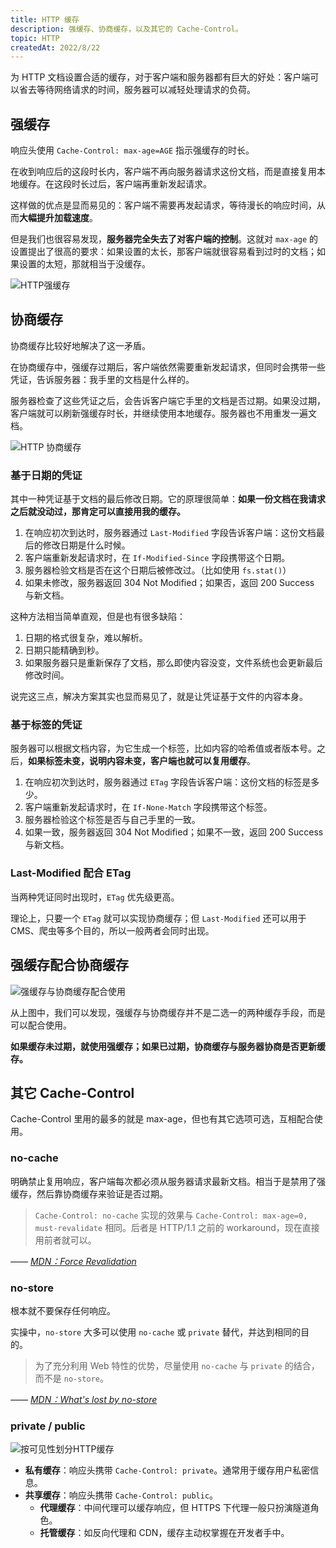 ```yaml
---
title: HTTP 缓存
description: 强缓存、协商缓存，以及其它的 Cache-Control。
topic: HTTP
createdAt: 2022/8/22
---
```


为 HTTP 文档设置合适的缓存，对于客户端和服务器都有巨大的好处：客户端可以省去等待网络请求的时间，服务器可以减轻处理请求的负荷。

## 强缓存

响应头使用 `Cache-Control: max-age=AGE` 指示强缓存的时长。

在收到响应后的这段时长内，客户端不再向服务器请求这份文档，而是直接复用本地缓存。在这段时长过后，客户端再重新发起请求。

这样做的优点是显而易见的：客户端不需要再发起请求，等待漫长的响应时间，从而**大幅提升加载速度**。

但是我们也很容易发现，**服务器完全失去了对客户端的控制**。这就对 `max-age` 的设置提出了很高的要求：如果设置的太长，那客户端就很容易看到过时的文档；如果设置的太短，那就相当于没缓存。

![HTTP强缓存](https://s2.loli.net/2022/08/23/NICJfXqH9rbp6hQ.webp)

## 协商缓存

协商缓存比较好地解决了这一矛盾。

在协商缓存中，强缓存过期后，客户端依然需要重新发起请求，但同时会携带一些凭证，告诉服务器：我手里的文档是什么样的。

服务器检查了这些凭证之后，会告诉客户端它手里的文档是否过期。如果没过期，客户端就可以刷新强缓存时长，并继续使用本地缓存。服务器也不用重发一遍文档。

![HTTP 协商缓存](https://s2.loli.net/2022/08/23/I5FkXqSGizgZUpK.webp)

### 基于日期的凭证

其中一种凭证基于文档的最后修改日期。它的原理很简单：**如果一份文档在我请求之后就没动过，那肯定可以直接用我的缓存。**

1. 在响应初次到达时，服务器通过 `Last-Modified` 字段告诉客户端：这份文档最后的修改日期是什么时候。
2. 客户端重新发起请求时，在 `If-Modified-Since` 字段携带这个日期。
3. 服务器检验文档是否在这个日期后被修改过。（比如使用 `fs.stat()`）
4. 如果未修改，服务器返回 304 Not Modified；如果否，返回 200 Success 与新文档。

这种方法相当简单直观，但是也有很多缺陷：

1. 日期的格式很复杂，难以解析。
2. 日期只能精确到秒。
3. 如果服务器只是重新保存了文档，那么即使内容没变，文件系统也会更新最后修改时间。

说完这三点，解决方案其实也显而易见了，就是让凭证基于文件的内容本身。

### 基于标签的凭证

服务器可以根据文档内容，为它生成一个标签，比如内容的哈希值或者版本号。之后，**如果标签未变，说明内容未变，客户端也就可以复用缓存**。

1. 在响应初次到达时，服务器通过 `ETag` 字段告诉客户端：这份文档的标签是多少。
2. 客户端重新发起请求时，在 `If-None-Match` 字段携带这个标签。
3. 服务器检验这个标签是否与自己手里的一致。
4. 如果一致，服务器返回 304 Not Modified；如果不一致，返回 200 Success 与新文档。

### Last-Modified 配合 ETag

当两种凭证同时出现时，`ETag` 优先级更高。

理论上，只要一个 `ETag` 就可以实现协商缓存；但 `Last-Modified` 还可以用于 CMS、爬虫等多个目的，所以一般两者会同时出现。

## 强缓存配合协商缓存

![强缓存与协商缓存配合使用](https://s2.loli.net/2022/08/23/DgKr2jbd6nxmlyV.webp)

从上图中，我们可以发现，强缓存与协商缓存并不是二选一的两种缓存手段，而是可以配合使用。

**如果缓存未过期，就使用强缓存；如果已过期，协商缓存与服务器协商是否更新缓存。**

## 其它 Cache-Control

Cache-Control 里用的最多的就是 max-age，但也有其它选项可选，互相配合使用。

### no-cache

明确禁止复用响应，客户端每次都必须从服务器请求最新文档。相当于是禁用了强缓存，然后靠协商缓存来验证是否过期。

> `Cache-Control: no-cache` 实现的效果与 `Cache-Control: max-age=0, must-revalidate` 相同。后者是 HTTP/1.1 之前的 workaround，现在直接用前者就可以。

_—— [MDN：Force Revalidation](https://developer.mozilla.org/en-US/docs/Web/HTTP/Caching#force_revalidation)_

### no-store

根本就不要保存任何响应。

实操中，`no-store` 大多可以使用 `no-cache` 或 `private` 替代，并达到相同的目的。

> 为了充分利用 Web 特性的优势，尽量使用 `no-cache` 与 `private` 的结合，而不是 `no-store`。

_—— [MDN：What's lost by no-store](https://developer.mozilla.org/en-US/docs/Web/HTTP/Caching#whats_lost_by_no-store)_

### private / public

![按可见性划分HTTP缓存](https://s2.loli.net/2022/08/22/8mtBwe6cE5sVQqZ.webp)

- **私有缓存**：响应头携带 `Cache-Control: private`。通常用于缓存用户私密信息。
- **共享缓存**：响应头携带 `Cache-Control: public`。
  - **代理缓存**：中间代理可以缓存响应，但 HTTPS 下代理一般只扮演隧道角色。
  - **托管缓存**：如反向代理和 CDN，缓存主动权掌握在开发者手中。
